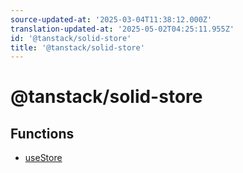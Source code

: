 ```yaml
---
source-updated-at: '2025-03-04T11:38:12.000Z'
translation-updated-at: '2025-05-02T04:25:11.955Z'
id: '@tanstack/solid-store'
title: '@tanstack/solid-store'
---
```


<!-- DO NOT EDIT: this page is autogenerated from the type comments -->

# @tanstack/solid-store

## Functions

- [useStore](functions/usestore.md)
